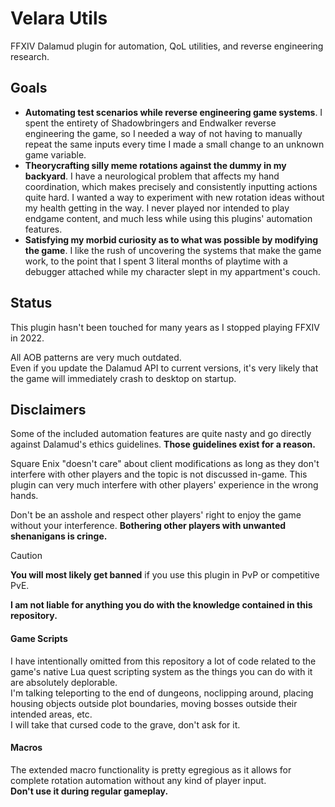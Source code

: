 # Velara Utils  
FFXIV Dalamud plugin for automation, QoL utilities, and reverse engineering research.  

## Goals  
* **Automating test scenarios while reverse engineering game systems**. I spent the entirety of Shadowbringers and Endwalker reverse engineering the game, so I needed a way of not having to manually repeat the same inputs every time I made a small change to an unknown game variable.  
* **Theorycrafting silly meme rotations against the dummy in my backyard**. I have a neurological problem that affects my hand coordination, which makes precisely and consistently inputting actions quite hard. I wanted a way to experiment with new rotation ideas without my health getting in the way. I never played nor intended to play endgame content, and much less while using this plugins' automation features.  
* **Satisfying my morbid curiosity as to what was possible by modifying the game**. I like the rush of uncovering the systems that make the game work, to the point that I spent 3 literal months of playtime with a debugger attached while my character slept in my appartment's couch.  

## Status  
This plugin hasn't been touched for many years as I stopped playing FFXIV in 2022.  

All AOB patterns are very much outdated.  
Even if you update the Dalamud API to current versions, it's very likely that the game will immediately crash to desktop on startup.  

## Disclaimers  
Some of the included automation features are quite nasty and go directly against Dalamud's ethics guidelines. **Those guidelines exist for a reason.**  

Square Enix "doesn't care" about client modifications as long as they don't interfere with other players and the topic is not discussed in-game. This plugin can very much interfere with other players' experience in the wrong hands.  

Don't be an asshole and respect other players' right to enjoy the game without your interference. **Bothering other players with unwanted shenanigans is cringe.**  

>[!CAUTION]  
>**You will most likely get banned** if you use this plugin in PvP or competitive PvE.
>
>**I am not liable for anything you do with the knowledge contained in this repository.**  

#### Game Scripts  
I have intentionally omitted from this repository a lot of code related to the game's native Lua quest scripting system as the things you can do with it are absolutely deplorable.  
I'm talking teleporting to the end of dungeons, noclipping around, placing housing objects outside plot boundaries, moving bosses outside their intended areas, etc.  
I will take that cursed code to the grave, don't ask for it.  

#### Macros  
The extended macro functionality is pretty egregious as it allows for complete rotation automation without any kind of player input.  
**Don't use it during regular gameplay.**  
